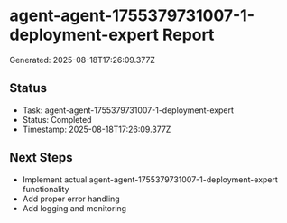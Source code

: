 # agent-agent-1755379731007-1-deployment-expert Report

Generated: 2025-08-18T17:26:09.377Z

## Status
- Task: agent-agent-1755379731007-1-deployment-expert
- Status: Completed
- Timestamp: 2025-08-18T17:26:09.377Z

## Next Steps
- Implement actual agent-agent-1755379731007-1-deployment-expert functionality
- Add proper error handling
- Add logging and monitoring
